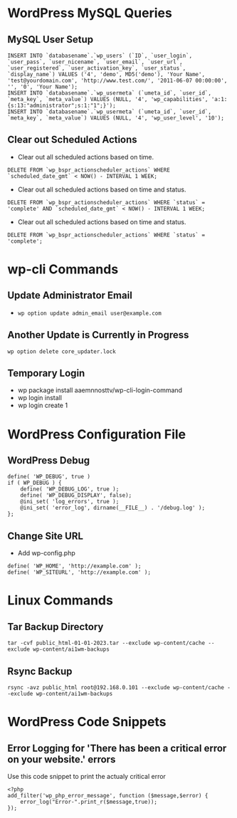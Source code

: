 # WordPress MySQL Queries
## MySQL User Setup
```
INSERT INTO `databasename`.`wp_users` (`ID`, `user_login`, `user_pass`, `user_nicename`, `user_email`, `user_url`, `user_registered`, `user_activation_key`, `user_status`, `display_name`) VALUES ('4', 'demo', MD5('demo'), 'Your Name', 'test@yourdomain.com', 'http://www.test.com/', '2011-06-07 00:00:00', '', '0', 'Your Name');
INSERT INTO `databasename`.`wp_usermeta` (`umeta_id`, `user_id`, `meta_key`, `meta_value`) VALUES (NULL, '4', 'wp_capabilities', 'a:1:{s:13:"administrator";s:1:"1";}');
INSERT INTO `databasename`.`wp_usermeta` (`umeta_id`, `user_id`, `meta_key`, `meta_value`) VALUES (NULL, '4', 'wp_user_level', '10');
```

## Clear out Scheduled Actions

* Clear out all scheduled actions based on time.
```
DELETE FROM `wp_bspr_actionscheduler_actions` WHERE `scheduled_date_gmt` < NOW() - INTERVAL 1 WEEK;
```
* Clear out all scheduled actions based on time and status. 
```
DELETE FROM `wp_bspr_actionscheduler_actions` WHERE `status` = 'complete' AND `scheduled_date_gmt` < NOW() - INTERVAL 1 WEEK;
```
* Clear out all scheduled actions based on time and status.
```
DELETE FROM `wp_bspr_actionscheduler_actions` WHERE `status` = 'complete';
```

# wp-cli Commands
## Update Administrator Email
* ```wp option update admin_email user@example.com```

## Another Update is Currently in Progress
```wp option delete core_updater.lock```


## Temporary Login
* wp package install aaemnnosttv/wp-cli-login-command
* wp login install
* wp login create 1

# WordPress Configuration File
## WordPress Debug
```
define( 'WP_DEBUG', true )
if ( WP_DEBUG ) {
    define( 'WP_DEBUG_LOG', true );
    define( 'WP_DEBUG_DISPLAY', false);
    @ini_set( 'log_errors', true );
    @ini_set( 'error_log', dirname(__FILE__) . '/debug.log' );
};
```
## Change Site URL
* Add wp-config.php
```
define( 'WP_HOME', 'http://example.com' );
define( 'WP_SITEURL', 'http://example.com' );
```

# Linux Commands
## Tar Backup Directory
```tar -cvf public_html-01-01-2023.tar --exclude wp-content/cache --exclude wp-content/ai1wm-backups```

## Rsync Backup
```rsync -avz public_html root@192.168.0.101 --exclude wp-content/cache --exclude wp-content/ai1wm-backups```

# WordPress Code Snippets
## Error Logging for 'There has been a critical error on your website.' errors
Use this code snippet to print the actualy critical error
```
<?php
add_filter('wp_php_error_message', function ($message,$error) {
    error_log("Error-".print_r($message,true));
});
```